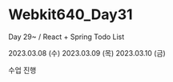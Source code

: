 # Webkit640_Day31
Day 29~ / React + Spring Todo List

2023.03.08 (수)
2023.03.09 (목)
2023.03.10 (금)

수업 진행 
